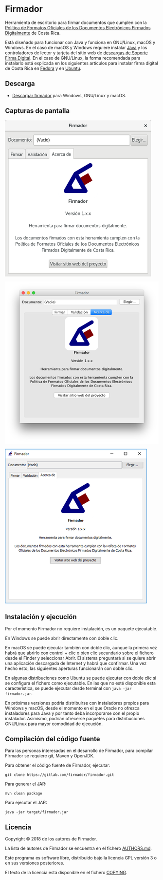 # Firmador

Herramienta de escritorio para firmar documentos que cumplen con la [Política
de Formatos Oficiales de los Documentos Electrónicos Firmados Digitalmente](
https://mifirmadigital.go.cr/wp-content/uploads/2016/03/DCFD-Política-de-Formato-Oficial-v1.0.pdf
) de Costa Rica.

Está diseñado para funcionar con Java y funciona en GNU/Linux, macOS y Windows.
En el caso de macOS y Windows requiere instalar [Java](https://java.com/) y los
controladores de lector y tarjeta del sitio web de [descargas de Soporte Firma
Digital](https://soportefirmadigital.com/sfdj/dl.aspx).
En el caso de GNU/Linux, la forma recomendada para instalarlo está explicada en
los siguientes artículos para instalar firma digital de Costa Rica en
[Fedora](https://fran.cr/instalar-firma-digital-costa-rica-linux-fedora/) y en
[Ubuntu](https://fran.cr/instalar-firma-digital-costa-rica-gnu-linux-ubuntu/).


## Descarga

- [Descargar firmador](https://firmador.app/firmador.jar) para Windows,
  GNU/Linux y macOS.


## Capturas de pantalla

![Firmador para GNU/Linux](pantallazos/gnulinux.png)

![Firmador para macOS](pantallazos/macos.png)

![Firmado para Windows](pantallazos/windows.png)


## Instalación y ejecución

Por el momento Firmador no requiere instalación, es un paquete ejecutable.

En Windows se puede abrir directamente con doble clic.

En macOS se puede ejecutar también con doble clic, aunque la primera vez habrá
que abrirlo con control + clic o bien clic secundario sobre el fichero desde el
Finder y seleccionar Abrir. El sistema preguntará si se quiere abrir una
aplicación descargada de Internet y habrá que confirmar. Una vez hecho esto,
las siguientes aperturas funcionarán con doble clic.

En algunas distribuciones como Ubuntu se puede ejecutar con doble clic si se
configura el fichero como ejecutable. En las que no esté disponible esta
característica, se puede ejecutar desde terminal con `java -jar firmador.jar`.

En próximas versiones podría distribuirse con instaladores propios para Windows
y macOS, desde el momento en el que Oracle no ofrezca instaladores para Java y
por tanto deba incorporarse con el propio instalador. Asimismo, podrían
ofrecerse paquetes para distribuciones GNU/Linux para mayor comodidad de
ejecución.


## Compilación del código fuente

Para las personas interesadas en el desarrollo de Firmador, para compilar
Firmador se requiere git, Maven y OpenJDK.

Para obtener el código fuente de Firmador, ejecutar:

    git clone https://gitlab.com/firmador/firmador.git

Para generar el JAR:

    mvn clean package

Para ejecutar el JAR:

    java -jar target/firmador.jar


## Licencia

Copyright © 2018 de los autores de Firmador.

La lista de autores de Firmador se encuentra en el fichero
[AUTHORS.md](AUTHORS.md).

Este programa es software libre, distribuido bajo la licencia GPL versión 3 o
en sus versiones posteriores.

El texto de la licencia está disponible en el fichero [COPYING](COPYING).
